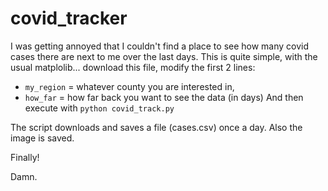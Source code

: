  # covid_tracker
 
I was getting annoyed that I couldn't find a place to see how many covid cases there are next to me over the last days.
This is quite simple, with the usual matplolib... download this file, modify the first 2 lines:
 - `my_region` = whatever county you are interested in,
 - `how_far` = how far back you want to see the data (in days)
 And then execute with `python covid_track.py`
 
The script downloads and saves a file (cases.csv) once a day. Also the image is saved.

Finally!

Damn.
